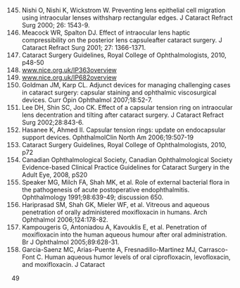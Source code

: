 145. Nishi O, Nishi K, Wickstrom W. Preventing lens epithelial cell migration using intraocular lenses withsharp rectangular edges. J Cataract Refract Surg 2000; 26: 1543-9.
146. Meacock WR, Spalton DJ. Effect of intraocular lens haptic compressibility on the posterior lens capsuleafter cataract surgery. J Cataract Refract Surg 2001; 27: 1366-1371.
147. Cataract Surgery Guidelines, Royal College of Ophthalmologists, 2010, p48-50
148. www.nice.org.uk/IP363overview
149. www.nice.org.uk/IP682overview
150. Goldman JM, Karp CL. Adjunct devices for managing challenging cases in cataract surgery: capsular staining and ophthalmic viscosurgical devices. Curr Opin Ophthalmol 2007;18:52-7.
151. Lee DH, Shin SC, Joo CK. Effect of a capsular tension ring on intraocular lens decentration and tilting after cataract surgery. J Cataract Refract Surg 2002;28:843-6.
152. Hasanee K, Ahmed II. Capsular tension rings: update on endocapsular support devices. OphthalmolClin North Am 2006;19:507-19
153. Cataract Surgery Guidelines, Royal College of Ophthalmologists, 2010, p72
154. Canadian Ophthalmological Society, Canadian Ophthalmological Society Evidence-based Clinical Practice Guidelines for Cataract Surgery in the Adult Eye, 2008, pS20
155. Speaker MG, Milch FA, Shah MK, et al. Role of external bacterial flora in the pathogenesis of acute postoperative endophthalmitis. Ophthalmology 1991;98:639-49; discussion 650.
156. Hariprasad SM, Shah GK, Mieler WF, et al. Vitreous and aqueous penetration of orally administered moxifloxacin in humans. Arch Ophthalmol 2006;124:178-82.
157. Kampougeris G, Antoniadou A, Kavouklis E, et al. Penetration of moxifloxacin into the human aqueous humour after oral administration. Br J Ophthalmol 2005;89:628-31.
158. Garcia-Saenz MC, Arias-Puente A, Fresnadillo-Martinez MJ, Carrasco-Font C. Human aqueous humor levels of oral ciprofloxacin, levofloxacin, and moxifloxacin. J Cataract

<PAGE>49
